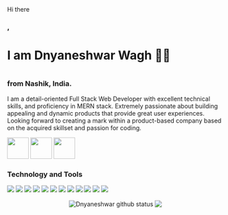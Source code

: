 <span align="left">
 <h13>Hi there<h3>, <h1>I am Dnyaneshwar Wagh 👨‍💻<h1><h3>from Nashik, India.</h3>
 
 <p>I am a detail-oriented Full Stack Web Developer with excellent technical skills, and proficiency in MERN stack. Extremely passionate about building appealing and dynamic products that provide great user experiences. Looking forward to creating a mark within a product-based company based on the acquired skillset and passion for coding.
</p>
 
<a href='https://www.linkedin.com/in/dnyaneshwar-yadav-wagh-690455279' target='_blank'><img src="https://i.imgur.com/Hy9wWnN.png" width="50" height="50" /></a>
<a href='mailto:dwagh0072@gmail.com' target='_blank'><img src="https://i.imgur.com/5DedS9w.png" width="50" height="50" /></a>
<a href='https://www.linkedin.com/in/dnyaneshwar-yadav-wagh-690455279' target='_blank'><img src="https://i.imgur.com/R1dQaGF.png" width="50" height="50" /></a>



</span>
 
 ### Technology and Tools
 
<img src = "https://img.shields.io/badge/-HTML5-E34F26?style=flat&logo=html5&logoColor=white"> <img src = "https://img.shields.io/badge/-CSS3-1572B6?style=flat&logo=css3&logoColor=white"> <img src="https://img.shields.io/badge/-JavaScript-eed718?style=flat&logo=javascript&logoColor=ffffff"> <img src="https://img.shields.io/badge/-React-000000?style=flat&logo=react&logoColor=00c8ff"> <img src="https://img.shields.io/badge/-Redux-764abc?style=flat&logo=redux&logoColor=white"> <img src="https://img.shields.io/badge/-MongoDB-4DB33D?style=flat&logo=mongodb&logoColor=FFFFFF"> <img src="https://img.shields.io/badge/-Express.js-787878?style=flat"> <img src="https://img.shields.io/badge/-Node.js-3C873A?style=flat&logo=Node.js&logoColor=white"> <img src="http://img.shields.io/badge/-Git-F1502F?style=flat&logo=git&logoColor=FFFFFF"> <img src="http://img.shields.io/badge/-Github-000000?style=flat&logo=github&logoColor=FFFFFF"> <img src="http://img.shields.io/badge/-VS%20Code-007ACC?style=flat&logo=visual%20studio%20code&logoColor=white">
<img src="http://img.shields.io/badge/Postman-FA4566?style=flat&logo=postman&logoColor=white">
 
 <div align="center" display="flex" href="https://github.com/Iammonis">
 
 <img align="center" margin=10 src="https://github-readme-stats.vercel.app/api?username=dnyaneshwarwagh0072&title_color=fff&text_color=fff&show_icons=true&count_private=true&bg_color=130,5d37c5,0e1eaa,319197&include_all_commits=true"       alt="Dnyaneshwar github status" />
 
   <img align="center" margin=10  src="https://github-readme-stats.vercel.app/api/top-langs/?username=prasadbirari&count_private=true&theme=light&layout=compact">
